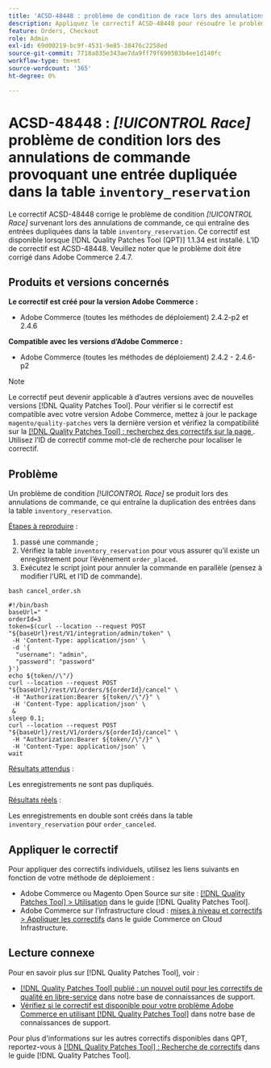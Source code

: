 ```yaml
---
title: 'ACSD-48448 : problème de condition de race lors des annulations de commande, provoquant une entrée dupliquée dans la table inventory_reservation'
description: Appliquez le correctif ACSD-48448 pour résoudre le problème de performances d’Adobe Commerce en raison duquel le problème de condition de concurrence se produit lors des annulations de commande, ce qui entraîne des entrées dupliquées dans la table inventory_reserve.
feature: Orders, Checkout
role: Admin
exl-id: 69d00219-bc9f-4531-9e85-38476c2258ed
source-git-commit: 7718a835e343ae7da9ff79f690503b4ee1d140fc
workflow-type: tm+mt
source-wordcount: '365'
ht-degree: 0%

---
```


# ACSD-48448 : *[!UICONTROL Race]* problème de condition lors des annulations de commande provoquant une entrée dupliquée dans la table `inventory_reservation`

Le correctif ACSD-48448 corrige le problème de condition *[!UICONTROL Race]* survenant lors des annulations de commande, ce qui entraîne des entrées dupliquées dans la table `inventory_reservation`. Ce correctif est disponible lorsque [!DNL Quality Patches Tool (QPT)] 1.1.34 est installé. L’ID de correctif est ACSD-48448. Veuillez noter que le problème doit être corrigé dans Adobe Commerce 2.4.7.

## Produits et versions concernés

**Le correctif est créé pour la version Adobe Commerce :**

* Adobe Commerce (toutes les méthodes de déploiement) 2.4.2-p2 et 2.4.6

**Compatible avec les versions d’Adobe Commerce :**

* Adobe Commerce (toutes les méthodes de déploiement) 2.4.2 - 2.4.6-p2

>[!NOTE]
>
>Le correctif peut devenir applicable à d’autres versions avec de nouvelles versions [!DNL Quality Patches Tool]. Pour vérifier si le correctif est compatible avec votre version Adobe Commerce, mettez à jour le package `magento/quality-patches` vers la dernière version et vérifiez la compatibilité sur la [[!DNL Quality Patches Tool] : recherchez des correctifs sur la page ](https://experienceleague.adobe.com/tools/commerce-quality-patches/index.html). Utilisez l’ID de correctif comme mot-clé de recherche pour localiser le correctif.

## Problème

Un problème de condition *[!UICONTROL Race]* se produit lors des annulations de commande, ce qui entraîne la duplication des entrées dans la table `inventory_reservation`.

<u>Étapes à reproduire</u> :

1. passé une commande ;
1. Vérifiez la table `inventory_reservation` pour vous assurer qu’il existe un enregistrement pour l’événement `order_placed`.
1. Exécutez le script joint pour annuler la commande en parallèle (pensez à modifier l’URL et l’ID de commande).

`bash cancel_order.sh`

```
#!/bin/bash
baseUrl=" "
orderId=3
token=$(curl --location --request POST "${baseUrl}rest/V1/integration/admin/token" \
 -H 'Content-Type: application/json' \
 -d '{
  "username": "admin",
  "password": "password"
}')
echo ${token//\"/}
curl --location --request POST "${baseUrl}/rest/V1/orders/${orderId}/cancel" \
 -H "Authorization:Bearer ${token//\"/}" \
 -H 'Content-Type: application/json' \
 &
sleep 0.1;
curl --location --request POST "${baseUrl}/rest/V1/orders/${orderId}/cancel" \
 -H "Authorization:Bearer ${token//\"/}" \
 -H 'Content-Type: application/json' \
wait
```

<u>Résultats attendus</u> :

Les enregistrements ne sont pas dupliqués.

<u>Résultats réels</u> :

Les enregistrements en double sont créés dans la table `inventory_reservation` pour `order_canceled`.

## Appliquer le correctif

Pour appliquer des correctifs individuels, utilisez les liens suivants en fonction de votre méthode de déploiement :

* Adobe Commerce ou Magento Open Source sur site : [[!DNL Quality Patches Tool] > Utilisation](https://experienceleague.adobe.com/docs/commerce-operations/tools/quality-patches-tool/usage.html) dans le guide [!DNL Quality Patches Tool].
* Adobe Commerce sur l’infrastructure cloud : [mises à niveau et correctifs > Appliquer les correctifs](https://experienceleague.adobe.com/docs/commerce-cloud-service/user-guide/develop/upgrade/apply-patches.html) dans le guide Commerce on Cloud Infrastructure.

## Lecture connexe

Pour en savoir plus sur [!DNL Quality Patches Tool], voir :

* [[!DNL Quality Patches Tool] publié : un nouvel outil pour les correctifs de qualité en libre-service](/help/announcements/adobe-commerce-announcements/magento-quality-patches-released-new-tool-to-self-serve-quality-patches.md) dans notre base de connaissances de support.
* [Vérifiez si le correctif est disponible pour votre problème Adobe Commerce en utilisant  [!DNL Quality Patches Tool]](/help/support-tools/patches-available-in-qpt-tool/check-patch-for-magento-issue-with-magento-quality-patches.md) dans notre base de connaissances de support.

Pour plus d&#39;informations sur les autres correctifs disponibles dans QPT, reportez-vous à [[!DNL Quality Patches Tool] : Recherche de correctifs](https://experienceleague.adobe.com/tools/commerce-quality-patches/index.html) dans le guide [!DNL Quality Patches Tool].
